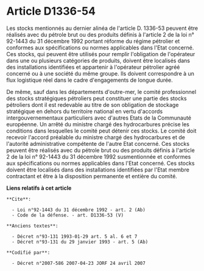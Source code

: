 # Article D1336-54

Les stocks mentionnés au dernier alinéa de l'article D. 1336-53 peuvent être réalisés avec du pétrole brut ou des produits
définis à l'article 2 de la loi n° 92-1443 du 31 décembre 1992 portant réforme du régime pétrolier et conformes aux
spécifications ou normes applicables dans l'Etat concerné. Ces stocks, qui peuvent être utilisés pour remplir l'obligation de
l'opérateur dans une ou plusieurs catégories de produits, doivent être localisés dans des installations identifiées et
appartenir à l'opérateur pétrolier agréé concerné ou à une société du même groupe. Ils doivent correspondre à un flux
logistique réel dans le cadre d'engagements de longue durée. 

De même, sauf dans les départements d'outre-mer, le comité professionnel des stocks stratégiques pétroliers peut constituer
une partie des stocks pétroliers dont il est redevable au titre de son obligation de stockage stratégique en dehors du
territoire national en vertu d'accords intergouvernementaux particuliers avec d'autres Etats de la Communauté européenne. Un
arrêté du ministre chargé des hydrocarbures précise les conditions dans lesquelles le comité peut détenir ces stocks. Le
comité doit recevoir l'accord préalable du ministre chargé des hydrocarbures et de l'autorité administrative compétente de
l'autre Etat concerné. Ces stocks peuvent être réalisés avec du pétrole brut ou des produits définis à l'article 2 de la loi
n° 92-1443 du 31 décembre 1992 susmentionnée et conformes aux spécifications ou normes applicables dans l'Etat concerné. Ces
stocks doivent être localisés dans des installations identifiées par l'Etat membre contractant et être à la disposition
permanente et entière du comité.

**Liens relatifs à cet article**

	**Cite**:

	  - Loi n°92-1443 du 31 décembre 1992 - art. 2 (Ab)
	  - Code de la défense. - art. D1336-53 (V)

	**Anciens textes**:

	  - Décret n°93-131 1993-01-29 art. 5 al. 6 et 7
	  - Décret n°93-131 du 29 janvier 1993 - art. 5 (Ab)

	**Codifié par**:

	  - Décret n°2007-586 2007-04-23 JORF 24 avril 2007
